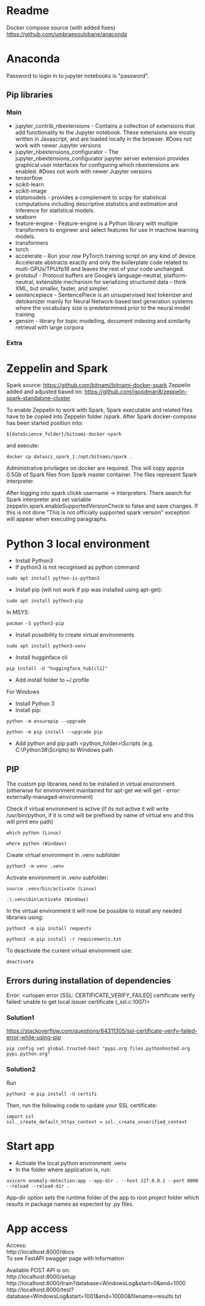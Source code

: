 # Readme

Docker compose source (with added fixes)
https://github.com/umbraesoulsbane/anaconda

# Anaconda
Password to login in to jupyter notebooks is "password".

## Pip libraries
### Main
* jupyter_contrib_nbextensions - Contains a collection of extensions that add functionality to the Jupyter notebook. These extensions are mostly written in Javascript, and are loaded locally in the browser. #Does not work with newer Jupyter versions
* jupyter_nbextensions_configurator - The jupyter_nbextensions_configurator jupyter server extension provides graphical user interfaces for configuring which nbextensions are enabled. #Does not work with newer Jupyter versions
* tensorflow
* scikit-learn
* scikit-image
* statsmodels - provides a complement to scipy for statistical computations including descriptive statistics and estimation and inference for statistical models.
* seaborn
* feature-engine - Feature-engine is a Python library with multiple transformers to engineer and select features for use in machine learning models.
* transformers
* torch
* accelerate - Run your *raw* PyTorch training script on any kind of device. Accelerate abstracts exactly and only the boilerplate code related to multi-GPUs/TPU/fp16 and leaves the rest of your code unchanged.
* protobuf - Protocol buffers are Google’s language-neutral, platform-neutral, extensible mechanism for serializing structured data – think XML, but smaller, faster, and simpler.
* sentencepiece - SentencePiece is an unsupervised text tokenizer and detokenizer mainly for Neural Network-based text generation systems where the vocabulary size is predetermined prior to the neural model training
* gensim -  library for topic modelling, document indexing and similarity retrieval with large corpora

### Extra

# Zeppelin and Spark

Spark source:
https://github.com/bitnami/bitnami-docker-spark
Zeppelin added and adjusted based on:
https://github.com/jgoodman8/zeppelin-spark-standalone-cluster

To enable Zeppelin to work with Spark, Spark executable and related files have to be copied into Zeppelin folder /spark. After Spark docker-compose has been started position into:
```
${dataScience_folder}/bitnami-docker-spark 
```
and execute:
```
docker cp datasci_spark_1:/opt/bitnami/spark .
```
Administrative privileges on docker are required. This will copy approx 0.5Gb of Spark files from Spark master container. The files represent Spark interpreter.

After logging into spark clickk username -> interpreters. There search for Spark interpreter and set variable zeppelin.spark.enableSupportedVersionCheck to false and save changes. If this is not done "This is not officially supported spark version" exception will appear when executing paragraphs. 

# Python 3 local environment
* Install Python3
* If python3 is not recognised as python command
```
sudo apt install python-is-python3
```
* Install pip (will not work if pip was installed using apt-get):
```
sudo apt install python3-pip
```
In MSYS:
```
pacman -S python3-pip
```
* Install possibility to create virtual environments
```
sudo apt install python3-venv
```
* Install hugginface cli
```
pip install -U "huggingface_hub[cli]"
```
* Add install folder to ~/.profile

For Windows
* Install Python 3
* Install pip:
```
python -m ensurepip --upgrade
```
```
python -m pip install --upgrade pip
```

* Add python and pip path <python_folder>\Scripts (e.g. C:\Python38\Scripts) to Windows path 

## PIP
The custom pip libraries need to be installed in virtual environment (otherwise for environment maintained for apt-get we will get - error: externally-managed-environment)

Check if virtual environment is active (if its not active it will write /usr/bin/python, if it is cmd will be prefixed by name of virtual env and this will print env path)
```
which python (Linux)
```
```
where python (Windows)
```
Create virtual environment in .venv subfolder
```
python3 -m venv .venv
```
Activate environment in .venv subfolder:
```
source .venv/bin/activate (Linux)
```
```
.\.venv\bin\activate (Windows)
```
In the virtual environment it will now be possible to install any needed libraries using:
```
python3 -m pip install requests
```
```
python3 -m pip install -r requirements.txt
```

To deactivate the current virtual environment use:
```  
deactivate
```
## Errors during installation of dependencies

Error:
<urlopen error [SSL: CERTIFICATE_VERIFY_FAILED] certificate verify failed: unable to get local issuer certificate (_ssl.c:1007)>

### Solution1
https://stackoverflow.com/questions/64311305/ssl-certificate-verify-failed-error-while-using-pip
```
pip config set global.trusted-host "pypi.org files.pythonhosted.org pypi.python.org"
```
### Solution2
Run
```  
python3 -m pip install -U certifi
```  
Then, run the following code to update your SSL certificate:
```  
import ssl
ssl._create_default_https_context = ssl._create_unverified_context
```  
# Start app
* Activate the local python environment .venv
* In the folder where application is, run:
```
uvicorn anomaly-detection:app --app-dir . --host 127.0.0.1 --port 8000 --reload --reload-dir .
```
App-dir option sets the runtime folder of the app to root project folder which results in package names as expected by .py files. 

# App access
Access:  
http://localhost:8000/docs  
To see FastAPI swagger page with information

Available POST API is on:  
http://localhost:8000/setup  
http://localhost:8000/train?database=WindowsLog&start=0&end=1000  
http://localhost:8000/test?database=WindowsLog&start=1001&end=10000&filename=results.txt
